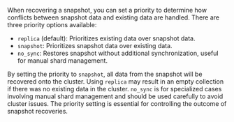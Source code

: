 When recovering a snapshot, you can set a priority to determine how conflicts between snapshot data and existing data are handled. There are three priority options available:

- `replica` (default): Prioritizes existing data over snapshot data.
- `snapshot`: Prioritizes snapshot data over existing data.
- `no_sync`: Restores snapshot without additional synchronization, useful for manual shard management.

By setting the priority to `snapshot`, all data from the snapshot will be recovered onto the cluster. Using `replica` may result in an empty collection if there was no existing data in the cluster. `no_sync` is for specialized cases involving manual shard management and should be used carefully to avoid cluster issues. The priority setting is essential for controlling the outcome of snapshot recoveries.